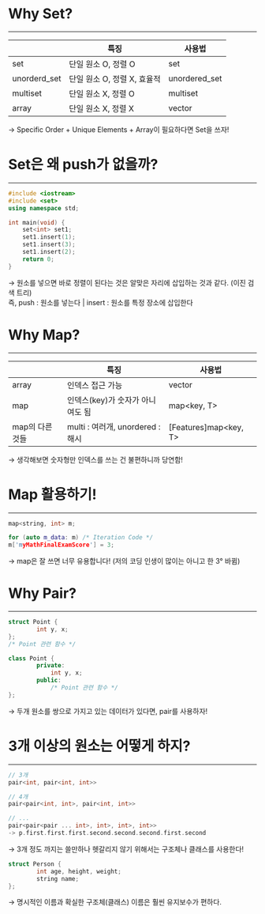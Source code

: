 # Why Set?

---

|  | 특징 | 사용법 |
| --- | --- | --- |
| set | 단일 원소 O, 정렬 O | set<T> |
| unorderd_set | 단일 원소 O, 정렬 X, 효율적 | unordered_set<T> |
| multiset | 단일 원소 X, 정렬 O | multiset<T> |
| array | 단일 원소 X, 정렬 X | vector<T> |

→ Specific Order + Unique Elements + Array이 필요하다면 Set을 쓰자!

# Set은 왜 push가 없을까?

---

```cpp
#include <iostream>
#include <set>
using namespace std;

int main(void) {
    set<int> set1;
    set1.insert(1);
    set1.insert(3);
    set1.insert(2);
    return 0;
}
```

→ 원소를 넣으면 바로 정렬이 된다는 것은 알맞은 자리에 삽입하는 것과 같다. (이진 검색 트리) <br>
  즉, push : 원소를 넣는다 | insert : 원소를 특정 장소에 삽입한다

# Why Map?

---

|  | 특징 | 사용법 |
| --- | --- | --- |
| array | 인덱스 접근 가능 | vector<T> |
| map | 인덱스(key)가 숫자가 아니여도 됨 | map<key, T> |
| map의 다른 것들 | multi : 여러개, unordered : 해시 | [Features]map<key, T> |

→ 생각해보면 숫자형만 인덱스를 쓰는 건 불편하니까 당연함!

# Map 활용하기!

---

```cpp
map<string, int> m;

for (auto m_data: m) /* Iteration Code */
m['myMathFinalExamScore'] = 3;
```

→ map은 잘 쓰면 너무 유용합니다! (저의 코딩 인생이 많이는 아니고 한 3° 바뀜)

# Why Pair?

---

```cpp
struct Point {
		int y, x;
};
/* Point 관련 함수 */

class Point {
		private:
			int y, x;
		public:
			/* Point 관련 함수 */
};
```

→ 두개 원소를 쌍으로 가지고 있는 데이터가 있다면, pair를 사용하자! 

# 3개 이상의 원소는 어떻게 하지?

---

```cpp
// 3개
pair<int, pair<int, int>>

// 4개
pair<pair<int, int>, pair<int, int>>

// ...
pair<pair<pair ... int>, int>, int>, int>>
-> p.first.first.first.second.second.second.first.second
```

→ 3개 정도 까지는 쓸만하나 헷갈리지 않기 위해서는 구조체나 클래스를 사용한다!

```cpp
struct Person {
		int age, height, weight;
		string name;	
};
```

→ 명시적인 이름과 확실한 구조체(클래스) 이름은 훨씬 유지보수가 편하다.
